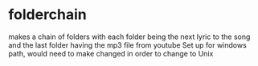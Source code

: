 # folderchain
makes a chain of folders with each folder being the next lyric to the song and the last folder having the mp3 file from youtube
Set up for windows path, would need to make changed in order to change to Unix
